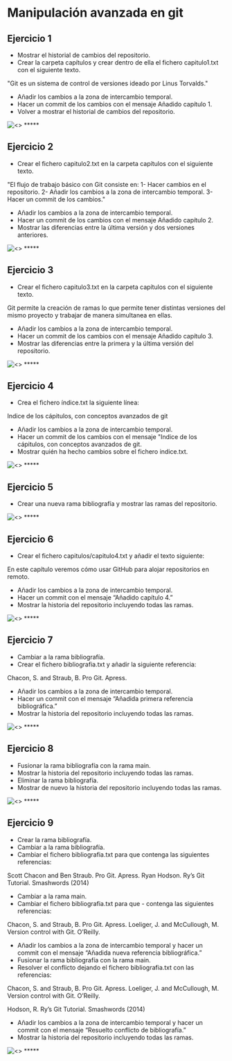 # Manipulación avanzada en git

## Ejercicio 1

- Mostrar el historial de cambios del repositorio.
- Crear la carpeta capítulos y crear dentro de ella el fichero capitulo1.txt con el siguiente texto.

"Git es un sistema de control de versiones ideado por Linus Torvalds."

- Añadir los cambios a la zona de intercambio temporal.
- Hacer un commit de los cambios con el mensaje Añadido capítulo 1.
- Volver a mostrar el historial de cambios del repositorio.

![<>](img/Captura%20de%20pantalla_2022-10-17_17-56-01.png) *****

## Ejercicio 2

- Crear el fichero capitulo2.txt en la carpeta capítulos con el siguiente texto.

"El flujo de trabajo básico con Git consiste en: 1- Hacer cambios en el repositorio. 2- Añadir los cambios a la zona de intercambio temporal. 3- Hacer un commit de los cambios."

- Añadir los cambios a la zona de intercambio temporal.
- Hacer un commit de los cambios con el mensaje Añadido capítulo 2.
- Mostrar las diferencias entre la última versión y dos versiones anteriores.

![<>](img/Captura%20de%20pantalla_2022-10-17_17-56-01.png) *****

## Ejercicio 3

- Crear el fichero capitulo3.txt en la carpeta capítulos con el siguiente texto.

Git permite la creación de ramas lo que permite tener distintas versiones del mismo proyecto y trabajar de manera simultanea en ellas.

- Añadir los cambios a la zona de intercambio temporal.
- Hacer un commit de los cambios con el mensaje Añadido capítulo 3.
- Mostrar las diferencias entre la primera y la última versión del repositorio.

![<>](img/Captura%20de%20pantalla_2022-10-17_17-56-01.png) *****

## Ejercicio 4

- Crea el fichero índice.txt la siguiente línea:

Indice de los cápitulos, con conceptos avanzados de git

- Añadir los cambios a la zona de intercambio temporal.
- Hacer un commit de los cambios con el mensaje "Indice de los cápitulos, con conceptos avanzados de git.
- Mostrar quién ha hecho cambios sobre el fichero indice.txt.

![<>](img/Captura%20de%20pantalla_2022-10-17_17-56-01.png) *****

## Ejercicio 5

- Crear una nueva rama bibliografía y mostrar las ramas del repositorio.

![<>](img/Captura%20de%20pantalla_2022-10-17_17-56-01.png) *****

## Ejercicio 6

- Crear el fichero capitulos/capitulo4.txt y añadir el texto siguiente:

En este capítulo veremos cómo usar GitHub para alojar repositorios en remoto.

- Añadir los cambios a la zona de intercambio temporal.
- Hacer un commit con el mensaje “Añadido capítulo 4.”
- Mostrar la historia del repositorio incluyendo todas las ramas.

![<>](img/Captura%20de%20pantalla_2022-10-17_17-56-01.png) *****

## Ejercicio 7

- Cambiar a la rama bibliografía.
- Crear el fichero bibliografia.txt y añadir la siguiente referencia:

Chacon, S. and Straub, B. Pro Git. Apress.

- Añadir los cambios a la zona de intercambio temporal.
- Hacer un commit con el mensaje “Añadida primera referencia bibliográfica.”
- Mostrar la historia del repositorio incluyendo todas las ramas.

![<>](img/Captura%20de%20pantalla_2022-10-17_17-56-01.png) *****

## Ejercicio 8

- Fusionar la rama bibliografía con la rama main.
- Mostrar la historia del repositorio incluyendo todas las ramas.
- Eliminar la rama bibliografía.
- Mostrar de nuevo la historia del repositorio incluyendo todas las ramas.

![<>](img/Captura%20de%20pantalla_2022-10-17_17-56-01.png) *****

## Ejercicio 9

- Crear la rama bibliografía.
- Cambiar a la rama bibliografía.
- Cambiar el fichero bibliografia.txt para que contenga las siguientes referencias:

Scott Chacon and Ben Straub. Pro Git. Apress.
Ryan Hodson. Ry’s Git Tutorial. Smashwords (2014)

- Cambiar a la rama main.
- Cambiar el fichero bibliografia.txt para que - contenga las siguientes referencias:

Chacon, S. and Straub, B. Pro Git. Apress.
Loeliger, J. and McCullough, M. Version control with Git. O’Reilly.

- Añadir los cambios a la zona de intercambio temporal y hacer un commit con el mensaje “Añadida nueva referencia bibliográfica.”
- Fusionar la rama bibliografía con la rama main.
- Resolver el conflicto dejando el fichero bibliografia.txt con las referencias:

Chacon, S. and Straub, B. Pro Git. Apress.
Loeliger, J. and McCullough, M. Version control with Git. O’Reilly.

Hodson, R. Ry’s Git Tutorial. Smashwords (2014)

- Añadir los cambios a la zona de intercambio temporal y hacer un commit con el mensaje “Resuelto conflicto de bibliografía.”
- Mostrar la historia del repositorio incluyendo todas las ramas.

![<>](img/Captura%20de%20pantalla_2022-10-17_17-56-01.png) *****